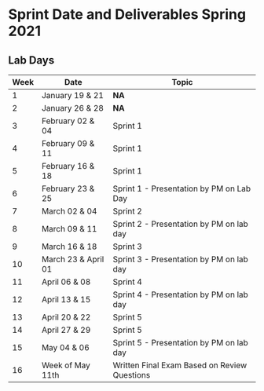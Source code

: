 # Sprint Date and Deliverables Spring 2021

## Lab Days

| Week | Date | Topic |
--- | --- | ---
1 | January 19 & 21 | **NA**
2 | January 26 & 28 | **NA**
3 | February 02 & 04  | Sprint 1
4 | February 09 & 11 | Sprint 1
5 | February 16 & 18 | Sprint 1
6 | February 23 & 25 | Sprint 1 - Presentation by PM on Lab Day
7 | March 02 & 04 | Sprint 2
8 | March 09 & 11 | Sprint 2 - Presentation by PM on lab day
9 | March 16 & 18 | Sprint 3
10 | March 23 & April 01 | Sprint 3 - Presentation by PM on lab day
11 | April 06 & 08 | Sprint 4
12 | April 13 & 15 | Sprint 4 - Presentation by PM on lab day
13 | April 20 & 22 | Sprint 5
14 | April 27 & 29 | Sprint 5
15 | May 04 & 06 | Sprint 5 - Presentation by PM on lab day
16 | Week of May 11th | Written Final Exam Based on Review Questions
